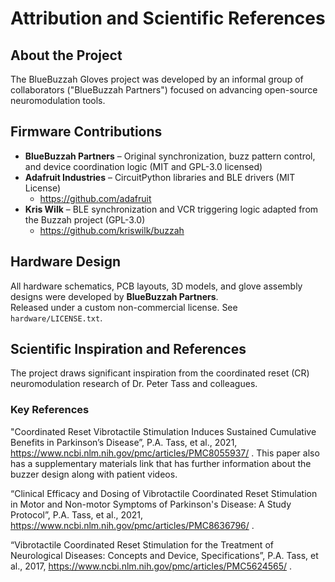 # Attribution and Scientific References

## About the Project

The BlueBuzzah Gloves project was developed by an informal group of collaborators ("BlueBuzzah Partners") focused on advancing open-source neuromodulation tools.

## Firmware Contributions

- **BlueBuzzah Partners** – Original synchronization, buzz pattern control, and device coordination logic (MIT and GPL-3.0 licensed)
- **Adafruit Industries** – CircuitPython libraries and BLE drivers (MIT License)
  - https://github.com/adafruit
- **Kris Wilk** – BLE synchronization and VCR triggering logic adapted from the Buzzah project (GPL-3.0)
  - https://github.com/kriswilk/buzzah

## Hardware Design

All hardware schematics, PCB layouts, 3D models, and glove assembly designs were developed by **BlueBuzzah Partners**.  
Released under a custom non-commercial license. See `hardware/LICENSE.txt`.

## Scientific Inspiration and References

The project draws significant inspiration from the coordinated reset (CR) neuromodulation research of Dr. Peter Tass and colleagues.

### Key References

"Coordinated Reset Vibrotactile Stimulation Induces Sustained Cumulative Benefits in Parkinson’s Disease”, P.A. Tass, et al., 2021,  https://www.ncbi.nlm.nih.gov/pmc/articles/PMC8055937/ .  This paper also has a supplementary materials link that has further information about the buzzer design along with patient videos.

“Clinical Efficacy and Dosing of Vibrotactile Coordinated Reset Stimulation in Motor and Non-motor Symptoms of Parkinson's Disease: A Study Protocol”, P.A. Tass, et al., 2021, https://www.ncbi.nlm.nih.gov/pmc/articles/PMC8636796/ .  

“Vibrotactile Coordinated Reset Stimulation for the Treatment of Neurological Diseases: Concepts and Device, Specifications”, P.A. Tass, et al., 2017, https://www.ncbi.nlm.nih.gov/pmc/articles/PMC5624565/ .  

